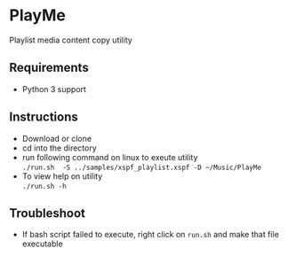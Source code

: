 # PlayMe

Playlist media content copy utility

## Requirements
- Python 3 support
## Instructions
- Download or clone
- cd into the directory
- run following command on linux to exeute utility<br>
`./run.sh  -S ../samples/xspf_playlist.xspf -D ~/Music/PlayMe`
- To view help on utility<br>
`./run.sh -h`

## Troubleshoot
- If bash script failed to execute, right click on `run.sh` and make that file executable